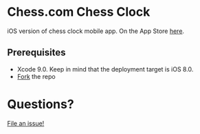 # Chess.com Chess Clock

iOS version of chess clock mobile app. On the App Store [here](https://itunes.apple.com/us/app/chess-clock-by-chess-com/id858039162?l=en&mt=8).

## Prerequisites

* Xcode 9.0. Keep in mind that the deployment target is iOS 8.0.
* [Fork](https://help.github.com/articles/fork-a-repo/) the repo

# Questions?
[File an issue!](https://github.com/ChessCom/ios-chessclock/issues)